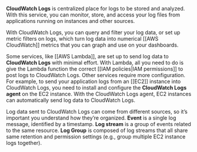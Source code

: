 **CloudWatch Logs** is centralized place for logs to be stored and analyzed. With this service, you can monitor, store, and access your log files from applications running on instances and other sources.

With CloudWatch Logs, you can query and filter your log data, or set up metric filters on logs, which turn log data into numerical [[AWS CloudWatch]] metrics that you can graph and use on your dashboards.  
  
Some services, like [[AWS Lambda]], are set up to send log data to **CloudWatch Logs** with minimal effort. With Lambda, all you need to do is give the Lambda function the correct [[IAM policies|IAM permissions]] to post logs to CloudWatch Logs. Other services require more configuration. For example, to send your application logs from an [[EC2]] instance into CloudWatch Logs, you need to install and configure the **CloudWatch Logs agent** on the EC2 instance. With the CloudWatch Logs agent, EC2 instances can automatically send log data to CloudWatch Logs.

Log data sent to CloudWatch Logs can come from different sources, so it’s important you understand how they’re organized. **Event** is a single log message, identified by a timestamp. **Log stream** is a group of events related to the same resource. **Log Group** is composed of log streams that all share same retention and permission settings (e.g., group multiple EC2 instance logs together).